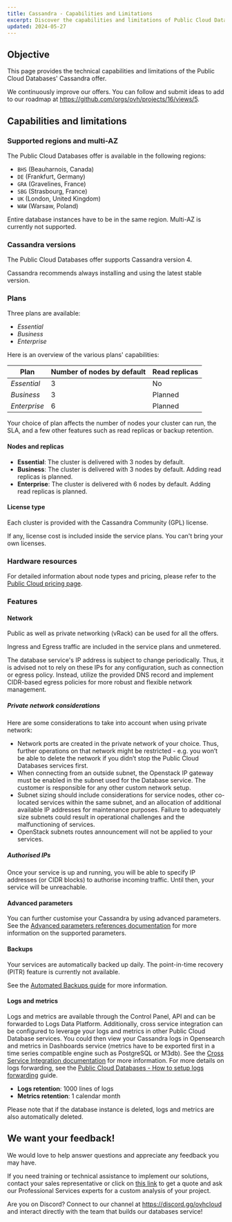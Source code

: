 ```yaml
---
title: Cassandra - Capabilities and Limitations
excerpt: Discover the capabilities and limitations of Public Cloud Databases for Cassandra
updated: 2024-05-27
---
```


## Objective

This page provides the technical capabilities and limitations of the Public Cloud Databases' Cassandra offer.

We continuously improve our offers. You can follow and submit ideas to add to our roadmap at <https://github.com/orgs/ovh/projects/16/views/5>.

## Capabilities and limitations

### Supported regions and multi-AZ

The Public Cloud Databases offer is available in the following regions:

- `BHS` (Beauharnois, Canada)
- `DE` (Frankfurt, Germany)
- `GRA` (Gravelines, France)
- `SBG` (Strasbourg, France)
- `UK` (London, United Kingdom)
- `WAW` (Warsaw, Poland)

Entire database instances have to be in the same region. Multi-AZ is currently not supported.

### Cassandra versions

The Public Cloud Databases offer supports Cassandra version 4.

Cassandra recommends always installing and using the latest stable version.

### Plans

Three plans are available:

- *Essential*
- *Business*
- *Enterprise*

Here is an overview of the various plans' capabilities:

| Plan         | Number of nodes by default | Read replicas  |
| ------------ | -------------------------- | -------------  |
| *Essential*  | 3                          | No             |
| *Business*   | 3                          | Planned        |
| *Enterprise* | 6                          | Planned        |

Your choice of plan affects the number of nodes your cluster can run, the SLA, and a few other features such as read replicas or backup retention.

#### Nodes and replicas

- **Essential**: The cluster is delivered with 3 nodes by default.
- **Business**: The cluster is delivered with 3 nodes by default. Adding read replicas is planned.
- **Enterprise**: The cluster is delivered with 6 nodes by default. Adding read replicas is planned.

#### License type

Each cluster is provided with the Cassandra Community (GPL) license.

If any, license cost is included inside the service plans. You can't bring your own licenses.

### Hardware resources

For detailed information about node types and pricing, please refer to the [Public Cloud pricing page](https://www.ovhcloud.com/it/public-cloud/prices/#9482).

### Features

#### Network

Public as well as private networking (vRack) can be used for all the offers.

Ingress and Egress traffic are included in the service plans and unmetered.

The database service's IP address is subject to change periodically. Thus, it is advised not to rely on these IPs for any configuration, such as connection or egress policy. Instead, utilize the provided DNS record and implement CIDR-based egress policies for more robust and flexible network management.

##### Private network considerations

Here are some considerations to take into account when using private network:

- Network ports are created in the private network of your choice. Thus, further operations on that network might be restricted - e.g. you won’t be able to delete the network if you didn’t stop the Public Cloud Databases services first.
- When connecting from an outside subnet, the Openstack IP gateway must be enabled in the subnet used for the Database service. The customer is responsible for any other custom network setup.
- Subnet sizing should include considerations for service nodes, other co-located services within the same subnet, and an allocation of additional available IP addresses for maintenance purposes. Failure to adequately size subnets could result in operational challenges and the malfunctioning of services.
- OpenStack subnets routes announcement will not be applied to your services. 

##### Authorised IPs

Once your service is up and running, you will be able to specify IP addresses (or CIDR blocks) to authorise incoming traffic. Until then, your service will be unreachable.

#### Advanced parameters

You can further customise your Cassandra by using advanced parameters. See the [Advanced parameters references documentation](/pages/public_cloud/public_cloud_databases/cassandra_03_advanced_parameters_references) for more information on the supported parameters.

#### Backups

Your services are automatically backed up daily. The point-in-time recovery (PITR) feature is currently not available.

See the [Automated Backups guide](/pages/public_cloud/public_cloud_databases/databases_05_automated_backups) for more information.

#### Logs and metrics

Logs and metrics are available through the Control Panel, API and can be forwarded to Logs Data Platform. Additionally, cross service integration can be configured to leverage your logs and metrics in other Public Cloud Database services. You could then view your Cassandra logs in Opensearch and metrics in Dashboards service (metrics have to be exported first in a time series compatible engine such as PostgreSQL or M3db). See the [Cross Service Integration documentation](/pages/public_cloud/public_cloud_databases/databases_07_cross_service_integration) for more information. For more details on logs forwarding, see the [Public Cloud Databases - How to setup logs forwarding](/pages/public_cloud/public_cloud_databases/databases_16_logs_to_customer) guide.

- **Logs retention**: 1000 lines of logs
- **Metrics retention**: 1 calendar month

Please note that if the database instance is deleted, logs and metrics are also automatically deleted.

## We want your feedback!

We would love to help answer questions and appreciate any feedback you may have.

If you need training or technical assistance to implement our solutions, contact your sales representative or click on [this link](https://www.ovhcloud.com/it/professional-services/) to get a quote and ask our Professional Services experts for a custom analysis of your project.

Are you on Discord? Connect to our channel at <https://discord.gg/ovhcloud> and interact directly with the team that builds our databases service!
